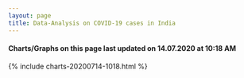 ```yaml
---
layout: page
title: Data-Analysis on COVID-19 cases in India
---
```

#### Charts/Graphs on this page last updated on 14.07.2020 at 10:18 AM
{% include charts-20200714-1018.html %}